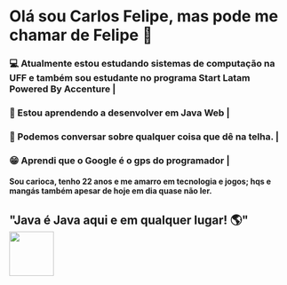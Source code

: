 # Olá sou Carlos Felipe, mas pode me chamar de Felipe 👋
### :computer: Atualmente estou estudando sistemas de computação na UFF e também sou estudante no programa Start Latam Powered By Accenture |
### :book: Estou aprendendo a desenvolver em Java Web |
### :speech_balloon: Podemos conversar sobre qualquer coisa que dê na telha. |
### :grin: Aprendi que o Google é o gps do programador | 




#### Sou carioca, tenho 22 anos e me amarro em tecnologia e jogos; hqs e mangás também apesar de hoje em dia quase não ler.  


## "Java é Java aqui e em qualquer lugar! :earth_americas:"  <img src="https://user-images.githubusercontent.com/89545100/134685961-eb4c293b-c48b-48be-927e-f872430ca658.gif" width="80" height="80" /> 
